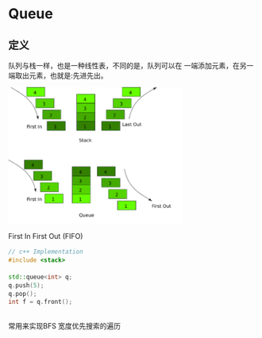 # Queue
## 定义
队列与栈一样，也是一种线性表，不同的是，队列可以在 一端添加元素，在另一端取出元素，也就是:先进先出。

<img src="../assets/queue.png" width="350" />

First In First Out (FIFO)

```c++
// c++ Implementation
#include <stack>

std::queue<int> q;
q.push(5);
q.pop();
int f = q.front();
```

##
常用来实现BFS 宽度优先搜索的遍历